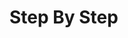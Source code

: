# Step By Step

<script>
const rawSourceCode = `fn main() {
  let mut alfa = String::from("apple"); //   let mut alfa = <code>String::from("apple")</code>; //   let <code>mut</code> alfa = //   let alfa =
  alfa.push_str("pie"); //   alfa.push_str(<code>"pie"</code>); //   alfa.push_str();
  println!("alfa is {alfa}"); //   println!(<code>"alfa is {alfa}"</code>); //   println!();
}

alfa is applepie`.split('\n')


const lineSets = [
{ 
  lines: [`0_r`, `0_r`,`0_r`,`0_r`, `0_r`, `0_e`, `0_o`],
  text: `<p>The output from the program is <code>alfa is applepie</code></p>`
},
{ 
  lines: [`0_r`, `0_s`,`0_s`, `0_s`, `0_r`, `0_e`, `0_w`],
  text: `<p>Start with a <code>main</code> function</p>`,
},
{ 
  lines: [`0_c`, `3_r`,`0_s`, `0_s`,`0_c`, `0_e`, `0_w`],
  text: `<p>Begin creating a variable named <code>alfa</code></p>`
},
{ 
  lines: [`0_c`, `2_u`,`0_s`, `0_s`,`0_c`, `0_e`, `0_w`],
  text: `<p>Add the <code>mut</code> keyword to make <code>alfa</code> mutalble</p>`
},
{ 
  lines: [`0_c`, `1_u`,`0_s`, `0_s`,`0_c`, `0_e`, `0_w`],
  text: `<p>Add in the <code>String</code> value to bind to <code>alfa</code></p>`
},
{ 
  lines: [`0_c`, `0_c`,`2_r`, `0_s`,`0_c`, `0_e`, `0_w`],
  text: `<p>Next, start making an expression using the <code>.push_str()</code> method on <code>alfa</code></p>`
},
{ 
  lines: [`0_c`, `0_c`,`1_u`, `0_s`,`0_c`, `0_e`, `0_w`],
  text: `<p>Added in the text to append</p>`
},
{ 
  lines: [`0_c`, `0_c`,`0_c`, `2_r`,`0_c`, `0_e`, `0_w`],
  text: `<p>Start creating a <code>println!()</code> expression</p>`
},
{ 
  lines: [`0_c`, `0_c`,`0_c`, `1_u`,`0_c`, `0_e`, `0_w`],
  text: `<p>Define the output to print including the <code>alfa</code> variable inside <code>{}</code> curly brackets</p>`
},
]

</script>
